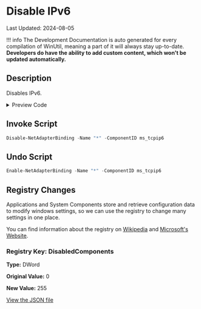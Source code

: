 # Disable IPv6

Last Updated: 2024-08-05


!!! info
     The Development Documentation is auto generated for every compilation of WinUtil, meaning a part of it will always stay up-to-date. **Developers do have the ability to add custom content, which won't be updated automatically.**
## Description

Disables IPv6.

<!-- BEGIN CUSTOM CONTENT -->

<!-- END CUSTOM CONTENT -->

<details>
<summary>Preview Code</summary>

```json
{
  "Content": "Disable IPv6",
  "Description": "Disables IPv6.",
  "category": "z__Advanced Tweaks - CAUTION",
  "panel": "1",
  "Order": "a023_",
  "registry": [
    {
      "Path": "HKLM:\\SYSTEM\\CurrentControlSet\\Services\\Tcpip6\\Parameters",
      "Name": "DisabledComponents",
      "Value": "255",
      "OriginalValue": "0",
      "Type": "DWord"
    }
  ],
  "InvokeScript": [
    "Disable-NetAdapterBinding -Name \"*\" -ComponentID ms_tcpip6"
  ],
  "UndoScript": [
    "Enable-NetAdapterBinding -Name \"*\" -ComponentID ms_tcpip6"
  ],
  "link": "https://christitustech.github.io/winutil/dev/tweaks/z--Advanced-Tweaks---CAUTION/Disableipsix"
}
```

</details>

## Invoke Script

```powershell
Disable-NetAdapterBinding -Name "*" -ComponentID ms_tcpip6

```
## Undo Script

```powershell
Enable-NetAdapterBinding -Name "*" -ComponentID ms_tcpip6

```
## Registry Changes
Applications and System Components store and retrieve configuration data to modify windows settings, so we can use the registry to change many settings in one place.


You can find information about the registry on [Wikipedia](https://www.wikiwand.com/en/Windows_Registry) and [Microsoft's Website](https://learn.microsoft.com/en-us/windows/win32/sysinfo/registry).

### Registry Key: DisabledComponents

**Type:** DWord

**Original Value:** 0

**New Value:** 255



<!-- BEGIN SECOND CUSTOM CONTENT -->

<!-- END SECOND CUSTOM CONTENT -->


[View the JSON file](https://github.com/ChrisTitusTech/winutil/tree/main/config/tweaks.json)

